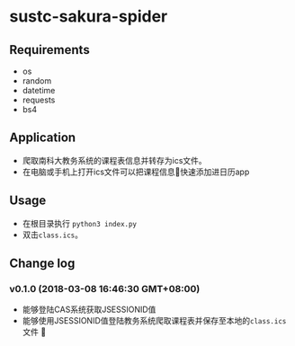 # sustc-sakura-spider
## Requirements
- os
- random
- datetime
- requests
- bs4
## Application
- 爬取南科大教务系统的课程表信息并转存为ics文件。
- 在电脑或手机上打开ics文件可以把课程信息快速添加进日历app
## Usage
- 在根目录执行 ```python3 index.py```
- 双击```class.ics```。
## Change log
### v0.1.0 (2018-03-08 16:46:30 GMT+08:00)
- 能够登陆CAS系统获取JSESSIONID值
- 能够使用JSESSIONID值登陆教务系统爬取课程表并保存至本地的```class.ics```文件
